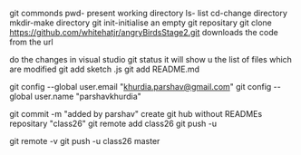 git commonds
pwd- present working directory
ls- list 
cd-change directory
mkdir-make directory
git init-initialise  an empty git repositary 
git clone https://github.com/whitehatjr/angryBirdsStage2.git
downloads the code from the url

do the changes in visual studio
git status
it will show u the list of files which are modified
git add sketch .js
git add README.md

git config --global user.email "khurdia.parshav@gmail.com"
git config --global user.name  "parshavkhurdia"

git commit -m "added by parshav"
create git hub without READMEs repositary "class26"
git remote add class26 <github url>
git push -u <github url>

git remote -v
git push -u class26 master